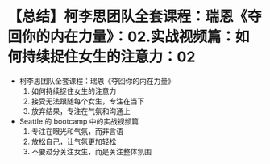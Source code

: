 # 【总结】柯李思团队全套课程：瑞恩《夺回你的内在力量》：02.实战视频篇：如何持续捉住女生的注意力：02

-   柯李思团队全套课程：瑞恩《夺回你的内在力量》
    1.  如何持续捉住女生的注意力
    2.  接受无法跟随每个女生，专注在当下
    3.  放弃结果，专注在气氛和沟通上
-   Seattle 的 bootcamp 中的实战视频篇
    1.  专注在眼光和气氛，而非言语
    2.  放松自己，让气氛更加轻松
    3.  不要过分关注女生，而是关注整体氛围